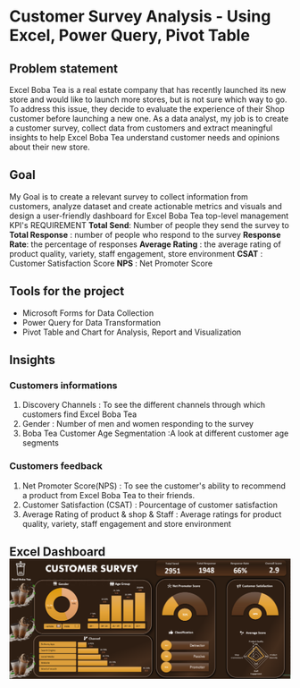 # Customer Survey Analysis - Using Excel, Power Query, Pivot Table


## Problem statement

Excel Boba Tea is a real estate company that has recently launched its new store and would like to launch more stores, but is not sure which way to go. To address this issue, they decide to evaluate the experience of their Shop customer before launching a new one. As a data analyst, my job is to create a customer survey, collect data from customers and extract meaningful insights to help Excel Boba Tea understand customer needs and opinions about their new store.

## Goal

My Goal is to create a relevant survey to collect information from customers, analyze dataset and create actionable metrics and visuals and design a user-friendly dashboard for Excel Boba Tea top-level management 
KPI's REQUIREMENT
**Total Send**: Number of people they send the survey to
**Total Response** : number of people who respond to the survey
**Response Rate**: the percentage of responses 
**Average Rating** : the average rating of product quality, variety, staff engagement, store environment
**CSAT** : Customer Satisfaction Score
**NPS** : Net Promoter Score

## Tools for the project

* Microsoft Forms for Data Collection
* Power Query for Data Transformation 
* Pivot Table and Chart for Analysis, Report and Visualization

## Insights

### Customers informations

1. Discovery Channels : To see the different channels through which customers find Excel Boba Tea
2. Gender : Number of men and women responding to the survey
3. Boba Tea Customer Age Segmentation :A look at different customer age segments

### Customers feedback

1. Net Promoter Score(NPS) : To see the customer's ability to recommend a product from Excel Boba Tea to their friends.
2. Customer Satisfaction (CSAT) : Pourcentage of customer satisfaction 
3. Average Rating of product & shop & Staff : Average ratings for product quality, variety, staff engagement and store environment

## Excel Dashboard  ![Alt text](Customer.png "a title")

